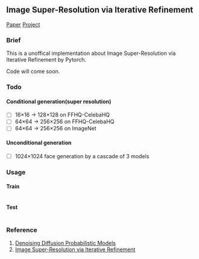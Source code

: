 ## Image Super-Resolution via Iterative Refinement

[Paper](https://arxiv.org/pdf/2104.07636.pdf ) 	[Project](https://iterative-refinement.github.io/ )



### Brief

This is a unoffical implementation about Image Super-Resolution via Iterative Refinement by Pytorch.

Code will come soon.



### Todo

#### Conditional generation(super resolution)

- [ ] 16×16 -> 128×128 on FFHQ-CelebaHQ
- [ ] 64×64 -> 256×256 on FFHQ-CelebaHQ
- [ ] 64×64 -> 256×256 on ImageNet 

#### Unconditional generation

- [ ] 1024×1024 face generation by a cascade of 3 models



### Usage

#### Train

```

```



#### Test

```

```



### Reference

1. [Denoising Diffusion Probabilistic Models](https://arxiv.org/pdf/2006.11239.pdf)
2. [Image Super-Resolution via Iterative Refinement](https://arxiv.org/pdf/2104.07636.pdf)



